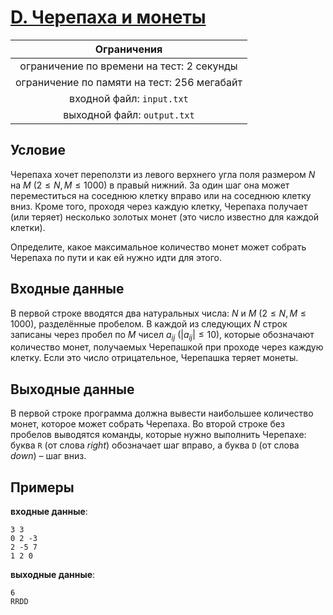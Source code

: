 # [D. Черепаха и монеты](D.java)

| Ограничения                                 |
|:-------------------------------------------:|
| ограничение по времени на тест: 2 секунды   |
| ограничение по памяти на тест: 256 мегабайт |
| входной файл: `input.txt`                   |
| выходной файл: `output.txt`                 |

## Условие

Черепаха хочет переползти из левого верхнего угла поля размером $N$ на $M$ $(2 \leqslant N, M \leqslant 1000)$ в правый нижний. За один шаг она может переместиться на соседнюю клетку вправо или на соседнюю клетку вниз. Кроме того, проходя через каждую клетку, Черепаха получает (или теряет) несколько золотых монет (это число известно для каждой клетки).

Определите, какое максимальное количество монет может собрать Черепаха по пути и как ей нужно идти для этого.

## Входные данные

В первой строке вводятся два натуральных числа: $N$ и $M$ $(2 \leqslant N, M \leqslant 1000)$, разделённые пробелом. В каждой из следующих $N$ строк записаны через пробел по $M$ чисел $a_{ij}$ $(|a_{ij}| \leqslant 10)$, которые обозначают количество монет, получаемых Черепашкой при проходе через каждую клетку. Если это число отрицательное, Черепашка теряет монеты.

## Выходные данные

В первой строке программа должна вывести наибольшее количество монет, которое может собрать Черепаха. Во второй строке без пробелов выводятся команды, которые нужно выполнить Черепахе: буква `R` (от слова _right_) обозначает шаг вправо, а буква `D` (от слова
_down_) – шаг вниз.

## Примеры

**входные данные**:

```text
3 3
0 2 -3
2 -5 7
1 2 0
```

**выходные данные**:

```text
6
RRDD
```
